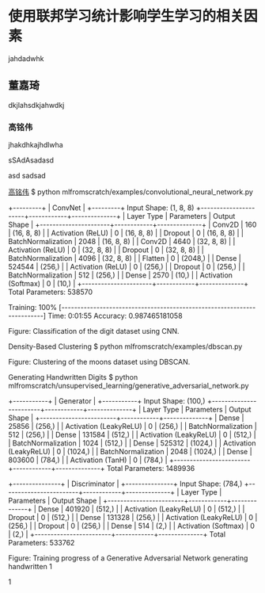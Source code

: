 # 使用联邦学习统计影响学生学习的相关因素
jahdadwhk
## 董嘉琦
dkjlahsdkjahwdkj
### 高铭伟
jhakdhkajhdlwha





sSAdAsadasd






asd
sadsad



[高铭伟](#高铭伟)
$ python mlfromscratch/examples/convolutional_neural_network.py

+---------+
| ConvNet |
+---------+
Input Shape: (1, 8, 8)
+----------------------+------------+--------------+
| Layer Type           | Parameters | Output Shape |
+----------------------+------------+--------------+
| Conv2D               | 160        | (16, 8, 8)   |
| Activation (ReLU)    | 0          | (16, 8, 8)   |
| Dropout              | 0          | (16, 8, 8)   |
| BatchNormalization   | 2048       | (16, 8, 8)   |
| Conv2D               | 4640       | (32, 8, 8)   |
| Activation (ReLU)    | 0          | (32, 8, 8)   |
| Dropout              | 0          | (32, 8, 8)   |
| BatchNormalization   | 4096       | (32, 8, 8)   |
| Flatten              | 0          | (2048,)      |
| Dense                | 524544     | (256,)       |
| Activation (ReLU)    | 0          | (256,)       |
| Dropout              | 0          | (256,)       |
| BatchNormalization   | 512        | (256,)       |
| Dense                | 2570       | (10,)        |
| Activation (Softmax) | 0          | (10,)        |
+----------------------+------------+--------------+
Total Parameters: 538570

Training: 100% [------------------------------------------------------------------------] Time: 0:01:55
Accuracy: 0.987465181058


Figure: Classification of the digit dataset using CNN.

Density-Based Clustering
$ python mlfromscratch/examples/dbscan.py


Figure: Clustering of the moons dataset using DBSCAN.

Generating Handwritten Digits
$ python mlfromscratch/unsupervised_learning/generative_adversarial_network.py

+-----------+
| Generator |
+-----------+
Input Shape: (100,)
+------------------------+------------+--------------+
| Layer Type             | Parameters | Output Shape |
+------------------------+------------+--------------+
| Dense                  | 25856      | (256,)       |
| Activation (LeakyReLU) | 0          | (256,)       |
| BatchNormalization     | 512        | (256,)       |
| Dense                  | 131584     | (512,)       |
| Activation (LeakyReLU) | 0          | (512,)       |
| BatchNormalization     | 1024       | (512,)       |
| Dense                  | 525312     | (1024,)      |
| Activation (LeakyReLU) | 0          | (1024,)      |
| BatchNormalization     | 2048       | (1024,)      |
| Dense                  | 803600     | (784,)       |
| Activation (TanH)      | 0          | (784,)       |
+------------------------+------------+--------------+
Total Parameters: 1489936

+---------------+
| Discriminator |
+---------------+
Input Shape: (784,)
+------------------------+------------+--------------+
| Layer Type             | Parameters | Output Shape |
+------------------------+------------+--------------+
| Dense                  | 401920     | (512,)       |
| Activation (LeakyReLU) | 0          | (512,)       |
| Dropout                | 0          | (512,)       |
| Dense                  | 131328     | (256,)       |
| Activation (LeakyReLU) | 0          | (256,)       |
| Dropout                | 0          | (256,)       |
| Dense                  | 514        | (2,)         |
| Activation (Softmax)   | 0          | (2,)         |
+------------------------+------------+--------------+
Total Parameters: 533762


Figure: Training progress of a Generative Adversarial Network generating
handwritten 
1

1
